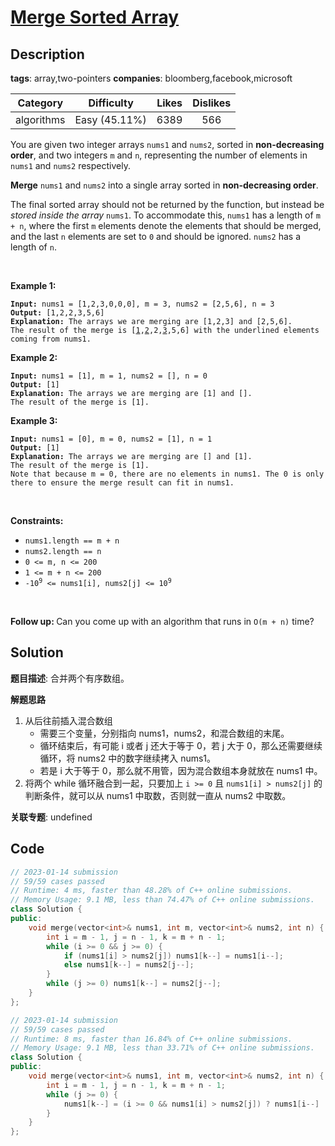 # [Merge Sorted Array](https://leetcode.com/problems/merge-sorted-array/description/)

## Description

**tags**: array,two-pointers
**companies**: bloomberg,facebook,microsoft

|  Category  |  Difficulty   | Likes | Dislikes |
| :--------: | :-----------: | :---: | :------: |
| algorithms | Easy (45.11%) | 6389  |   566    |

<p>You are given two integer arrays <code>nums1</code> and <code>nums2</code>, sorted in <strong>non-decreasing order</strong>, and two integers <code>m</code> and <code>n</code>, representing the number of elements in <code>nums1</code> and <code>nums2</code> respectively.</p>

<p><strong>Merge</strong> <code>nums1</code> and <code>nums2</code> into a single array sorted in <strong>non-decreasing order</strong>.</p>

<p>The final sorted array should not be returned by the function, but instead be <em>stored inside the array </em><code>nums1</code>. To accommodate this, <code>nums1</code> has a length of <code>m + n</code>, where the first <code>m</code> elements denote the elements that should be merged, and the last <code>n</code> elements are set to <code>0</code> and should be ignored. <code>nums2</code> has a length of <code>n</code>.</p>

<p>&nbsp;</p>
<p><strong>Example 1:</strong></p>

<pre><code><strong>Input:</strong> nums1 = [1,2,3,0,0,0], m = 3, nums2 = [2,5,6], n = 3
<strong>Output:</strong> [1,2,2,3,5,6]
<strong>Explanation:</strong> The arrays we are merging are [1,2,3] and [2,5,6].
The result of the merge is [<u>1</u>,<u>2</u>,2,<u>3</u>,5,6] with the underlined elements coming from nums1.</code></pre>

<p><strong>Example 2:</strong></p>

<pre><code><strong>Input:</strong> nums1 = [1], m = 1, nums2 = [], n = 0
<strong>Output:</strong> [1]
<strong>Explanation:</strong> The arrays we are merging are [1] and [].
The result of the merge is [1].</code></pre>

<p><strong>Example 3:</strong></p>

<pre><code><strong>Input:</strong> nums1 = [0], m = 0, nums2 = [1], n = 1
<strong>Output:</strong> [1]
<strong>Explanation:</strong> The arrays we are merging are [] and [1].
The result of the merge is [1].
Note that because m = 0, there are no elements in nums1. The 0 is only there to ensure the merge result can fit in nums1.</code></pre>

<p>&nbsp;</p>
<p><strong>Constraints:</strong></p>

<ul>
  <li><code>nums1.length == m + n</code></li>
  <li><code>nums2.length == n</code></li>
  <li><code>0 &lt;= m, n &lt;= 200</code></li>
  <li><code>1 &lt;= m + n &lt;= 200</code></li>
  <li><code>-10<sup>9</sup> &lt;= nums1[i], nums2[j] &lt;= 10<sup>9</sup></code></li>
</ul>

<p>&nbsp;</p>
<p><strong>Follow up: </strong>Can you come up with an algorithm that runs in <code>O(m + n)</code> time?</p>

## Solution

**题目描述**: 合并两个有序数组。

**解题思路**

1. 从后往前插入混合数组
   - 需要三个变量，分别指向 nums1，nums2，和混合数组的末尾。
   - 循环结束后，有可能 i 或者 j 还大于等于 0，若 j 大于 0，那么还需要继续循环，将 nums2 中的数字继续拷入 nums1。
   - 若是 i 大于等于 0，那么就不用管，因为混合数组本身就放在 nums1 中。
2. 将两个 while 循环融合到一起，只要加上 `i >= 0` 且 `nums1[i] > nums2[j]` 的判断条件，就可以从 nums1 中取数，否则就一直从 nums2 中取数。

**关联专题**: undefined

## Code

```cpp
// 2023-01-14 submission
// 59/59 cases passed
// Runtime: 4 ms, faster than 48.28% of C++ online submissions.
// Memory Usage: 9.1 MB, less than 74.47% of C++ online submissions.
class Solution {
public:
    void merge(vector<int>& nums1, int m, vector<int>& nums2, int n) {
        int i = m - 1, j = n - 1, k = m + n - 1;
        while (i >= 0 && j >= 0) {
            if (nums1[i] > nums2[j]) nums1[k--] = nums1[i--];
            else nums1[k--] = nums2[j--];
        }
        while (j >= 0) nums1[k--] = nums2[j--];
    }
};
```

```cpp
// 2023-01-14 submission
// 59/59 cases passed
// Runtime: 8 ms, faster than 16.84% of C++ online submissions.
// Memory Usage: 9.1 MB, less than 33.71% of C++ online submissions.
class Solution {
public:
    void merge(vector<int>& nums1, int m, vector<int>& nums2, int n) {
        int i = m - 1, j = n - 1, k = m + n - 1;
        while (j >= 0) {
            nums1[k--] = (i >= 0 && nums1[i] > nums2[j]) ? nums1[i--] : nums2[j--];
        }
    }
};
```
